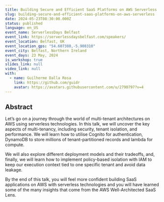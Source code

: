 ```yaml
---
title: Building Secure and Efficient SaaS Platforms on AWS Serverless
slug: building-secure-and-efficient-saas-platforms-on-aws-serverless
date: 2024-05-23T08:30:00.000Z
status: published
language: en_US
event_name: ServerlessDays Belfast
event_link: https://serverlessdaysbelfast.com/speakers/
event_location: Belfast, UK
event_location_gps: "54.607380,-5.908310"
event_city: Belfast, Northern Ireland
event_days: 23 May, 2024
is_workshop: true
slides_link: null
video_link: null
with:
  - name: Guilherme Dalla Rosa
    link: https://github.com/guidr
    avatar: https://avatars.githubusercontent.com/u/2790797?v=4
---
```


## Abstract

Let’s go on a journey through the world of multi-tenant architectures on AWS using serverless technologies. In this talk, we will uncover the key aspects of multi-tenancy, including security, tenant isolation, and performance. We will learn how to utilise Cognito for authentication, DynamoDB to store millions of tenant-partitioned records and lambda for compute.

We will also explore different deployment models and their tradeoffs, and, finally, we will learn how to implement policy-based isolation with IAM to keep our execution context tied to one specific tenant and avoid data leakage.

By the end of this talk, you will feel more confident building SaaS applications on AWS with serverless technologies and you will have learned some of the many insights that come from the AWS Well-Architected SaaS Lens.
